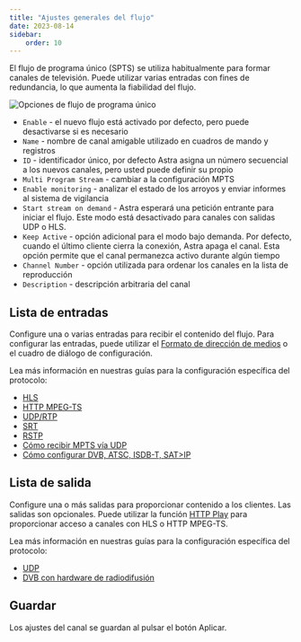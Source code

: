 ```yaml
---
title: "Ajustes generales del flujo"
date: 2023-08-14
sidebar:
    order: 10
---
```


El flujo de programa único (SPTS) se utiliza habitualmente para formar canales de televisión. Puede utilizar varias entradas con fines de redundancia, lo que aumenta la fiabilidad del flujo.

![Opciones de flujo de programa único](https://cdn.cesbo.com/help/astra/admin-guide/stream/general.png)

- `Enable` - el nuevo flujo está activado por defecto, pero puede desactivarse si es necesario
- `Name` - nombre de canal amigable utilizado en cuadros de mando y registros
- `ID` - identificador único, por defecto Astra asigna un número secuencial a los nuevos canales, pero usted puede definir su propio
- `Multi Program Stream` - cambiar a la configuración MPTS
- `Enable monitoring` - analizar el estado de los arroyos y enviar informes al sistema de vigilancia
- `Start stream on demand` - Astra esperará una petición entrante para iniciar el flujo. Este modo está desactivado para canales con salidas UDP o HLS.
- `Keep Active` - opción adicional para el modo bajo demanda. Por defecto, cuando el último cliente cierra la conexión, Astra apaga el canal. Esta opción permite que el canal permanezca activo durante algún tiempo
- `Channel Number` - opción utilizada para ordenar los canales en la lista de reproducción
- `Description` - descripción arbitraria del canal

## Lista de entradas[](/es/astra/admin-guide/general#input-list)

Configure una o varias entradas para recibir el contenido del flujo. Para configurar las entradas, puede utilizar el [Formato de dirección de medios](/es/astra/receiving/address-format) o el cuadro de diálogo de configuración.

Lea más información en nuestras guías para la configuración específica del protocolo:

- [HLS](/es/astra/receiving/hls)
- [HTTP MPEG-TS](/es/astra/receiving/http)
- [UDP/RTP](/es/astra/receiving/udp)
- [SRT](/es/astra/receiving/srt)
- [RSTP](/es/astra/receiving/rtsp)
- [Cómo recibir MPTS vía UDP](/es/astra/receiving/mpts-via-udp)
- [Cómo configurar DVB, ATSC, ISDB-T, SAT>IP](/es/misc/troubleshooting/errors)

## Lista de salida[](/es/astra/admin-guide/general#output-list)

Configure una o más salidas para proporcionar contenido a los clientes. Las salidas son opcionales. Puede utilizar la función [HTTP Play](/es/astra/delivery/http-play) para proporcionar acceso a canales con HLS o HTTP MPEG-TS.

Lea más información en nuestras guías para la configuración específica del protocolo:

- [UDP](/es/astra/delivery/udp)
- [DVB con hardware de radiodifusión](/es/misc/troubleshooting/errors)

## Guardar[](/es/astra/admin-guide/general#save)

Los ajustes del canal se guardan al pulsar el botón Aplicar.
